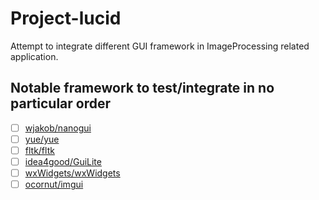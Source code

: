 # Project-lucid

Attempt to integrate different GUI framework in ImageProcessing related application.

## Notable framework to test/integrate in no particular order

- [ ] [wjakob/nanogui](https://github.com/wjakob/nanogui)
- [ ] [yue/yue](https://github.com/yue/yue)
- [ ] [fltk/fltk](https://github.com/fltk/fltk)
- [ ] [idea4good/GuiLite](https://github.com/idea4good/GuiLite) 
- [ ] [wxWidgets/wxWidgets](https://github.com/wxWidgets/wxWidgets)
- [ ] [ocornut/imgui](https://github.com/ocornut/imgui)

